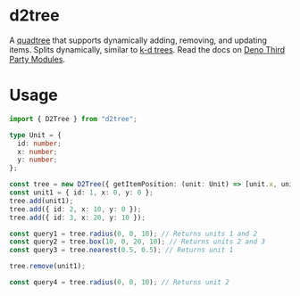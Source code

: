 # d2tree

A [quadtree](https://en.wikipedia.org/wiki/Quadtree) that supports dynamically
adding, removing, and updating items. Splits dynamically, similar to
[k-d trees](https://en.wikipedia.org/wiki/K-d_tree). Read the docs on
[Deno Third Party Modules](https://deno.land/x/d2tree/mod.ts?s=D2Tree).

# Usage

```ts
import { D2Tree } from "d2tree";

type Unit = {
  id: number;
  x: number;
  y: number;
};

const tree = new D2Tree({ getItemPosition: (unit: Unit) => [unit.x, unit.y] });
const unit1 = { id: 1, x: 0, y: 0 };
tree.add(unit1);
tree.add({ id: 2, x: 10, y: 0 });
tree.add({ id: 3, x: 20, y: 10 });

const query1 = tree.radius(0, 0, 10); // Returns units 1 and 2
const query2 = tree.box(10, 0, 20, 10); // Returns units 2 and 3
const query3 = tree.nearest(0.5, 0.5); // Returns unit 1

tree.remove(unit1);

const query4 = tree.radius(0, 0, 10); // Returns unit 2
```